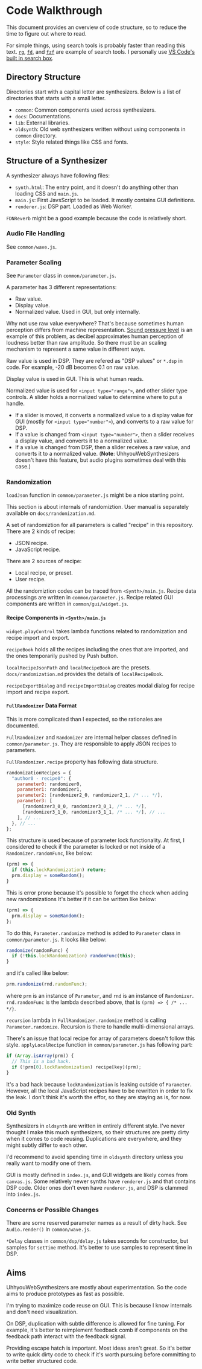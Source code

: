 # Code Walkthrough
This document provides an overview of code structure, so to reduce the time to figure out where to read.

For simple things, using search tools is probably faster than reading this text. [`rg`](https://github.com/BurntSushi/ripgrep), [`fd`](https://github.com/sharkdp/fd), and [`fzf`](https://github.com/junegunn/fzf) are example of search tools. I personally use [VS Code's built in search box](https://code.visualstudio.com/docs/editor/codebasics#_search-across-files).

## Directory Structure
Directories start with a capital letter are synthesizers. Below is a list of directories that starts with a small letter.

- `common`: Common components used across synthesizers.
- `docs`: Documentations.
- `lib`: External libraries.
- `oldsynth`: Old web synthesizers written without using components in `common` directory.
- `style`: Style related things like CSS and fonts.

## Structure of a Synthesizer
A synthesizer always have following files:

- `synth.html`: The entry point, and it doesn't do anything other than loading CSS and `main.js`.
- `main.js`: First JavsScript to be loaded. It mostly contains GUI definitions.
- `renderer.js`: DSP part. Loaded as Web Worker.

`FDNReverb` might be a good example because the code is relatively short.

### Audio File Handling
See `common/wave.js`.

### Parameter Scaling
See `Parameter` class in `common/parameter.js`.

A parameter has 3 different representations:

- Raw value.
- Display value.
- Normalized value. Used in GUI, but only internally.

Why not use raw value everywhere? That's because sometimes human perception differs from machine representation. [Sound pressure level](https://en.wikipedia.org/wiki/Sound_pressure#Sound_pressure_level) is an example of this problem, as decibel approximates human perception of loudness better than raw amplitude. So there must be an scaling mechanism to represent a same value in different ways.

Raw value is used in DSP. They are refered as "DSP values" or `*.dsp` in code. For example, -20 dB becomes 0.1 on raw value.

Display value is used in GUI. This is what human reads.

Normalized value is used for `<input type="range">`, and other slider type controls. A slider holds a normalized value to determine where to put a handle.

- If a slider is moved, it converts a normalized value to a display value for GUI (mostly for `<input type="number">`), and converts to a raw value for DSP.
- If a value is changed from `<input type="number">`, then a slider receives a display value, and converts it to a normalized value.
- If a value is changed from DSP, then a slider receives a raw value, and converts it to a normalized value. (**Note**: UhhyouWebSynthesizers doesn't have this feature, but audio plugins sometimes deal with this case.)

### Randomization
`loadJson` function in `common/parameter.js` might be a nice starting point.

This section is about internals of randomiztion. User manual is separately available on `docs/randomization.md`.

A set of randomiztion for all parameters is called "recipe" in this repository. There are 2 kinds of recipe:

- JSON recipe.
- JavaScript recipe.

There are 2 sources of recipe:

- Local recipe, or preset.
- User recipe.

All the randomiztion codes can be traced from `<Synth>/main.js`. Recipe data processings are written in `common/parameter.js`. Recipe related GUI components are written in `common/gui/widget.js`.

#### Recipe Components in `<Synth>/main.js`
`widget.playControl` takes lambda functions related to randomization and recipe import and export.

`recipeBook` holds all the recipes including the ones that are imported, and the ones temporarily pushed by Push button.

`localRecipeJsonPath` and `localRecipeBook` are the presets. `docs/randomization.md` provides the details of `localRecipeBook`.

`recipeExportDialog` and `recipeImportDialog` creates modal dialog for recipe import and recipe export.

#### `FullRandomizer` Data Format
This is more complicated than I expected, so the rationales are documented.

`FullRandomizer` and `Randomizer` are internal helper classes defined in `common/parameter.js`. They are responsible to apply JSON recipes to parameters.

`FullRandomizer.recipe` property has following data structure.

```javascript
randomizationRecipes = {
  "author0 - recipe0": {
    parameter0: randomizer0,
    parameter1: randomizer1,
    parameter2: [randomizer2_0, randomizer2_1, /* ... */],
    parameter3: [
      [randomizer3_0_0, randomizer3_0_1, /* ... */],
      [randomizer3_1_0, randomizer3_1_1, /* ... */], // ...
    ], // ...
  }, // ...
};
```

This structure is used because of parameter lock functionality. At first, I considered to check if the parameter is locked or not inside of a `Randomizer.randomFunc`, like below:

```javascript
(prm) => {
  if (this.lockRandomization) return;
  prm.display = someRandom();
}
```

This is error prone because it's possible to forget the check when adding new randomizations It's better if it can be written like below:

```javascript
(prm) => {
  prm.display = someRandom();
};
```

To do this, `Parameter.randomize` method is added to `Parameter` class in `common/parameter.js`. It looks like below:

```javascript
randomize(randomFunc) {
  if (!this.lockRandomization) randomFunc(this);
}
```

and it's called like below:

```javascript
prm.randomize(rnd.randomFunc);
```

where `prm` is an instance of `Parameter`, and `rnd` is an instance of `Randomizer`. `rnd.randomFunc` is the lambda described above, that is `(prm) => { /* ... */}`.

`recursion` lambda in `FullRandomizer.randomize` method is calling `Parameter.randomize`. Recursion is there to handle multi-dimensional arrays.

There's an issue that local recipe for array of parameters doesn't follow this style. `applyLocalRecipe` function in `common/parameter.js` has following part:

```javascript
if (Array.isArray(prm)) {
  // This is a bad hack.
  if (!prm[0].lockRandomization) recipe[key](prm);
}
```

It's a bad hack because `lockRandomization` is leaking outside of `Parameter`. However, all the local JavaScript recipes have to be rewritten in order to fix the leak. I don't think it's worth the effor, so they are staying as is, for now.

### Old Synth
Synthesizers in `oldsynth` are written in entirely different style. I've never thought I make this much synthesizers, so their structures are pretty dirty when it comes to code reusing. Duplications are everywhere, and they might subtly differ to each other.

I'd recommend to avoid spending time in `oldsynth` directory unless you really want to modify one of them.

GUI is mostly defined in `index.js`, and GUI widgets are likely comes from `canvas.js`. Some relatively newer synths have `renderer.js` and that contains DSP code. Older ones don't even have `renderer.js`, and DSP is clammed into `index.js`.

### Concerns or Possible Changes
There are some reserved parameter names as a result of dirty hack. See `Audio.render()` in `common/wave.js`.

`*Delay` classes in `common/dsp/delay.js` takes seconds for constructor, but samples for `setTime` method. It's better to use samples to represent time in DSP.

## Aims
UhhyouWebSynthesizers are mostly about experimentation. So the code aims to produce prototypes as fast as possible.

I'm trying to maximize code reuse on GUI. This is because I know internals and don't need visualization.

On DSP, duplication with subtle difference is allowed for fine tuning. For example, it's better to reimplement feedback comb if components on the feedback path interact with the feedback signal.

Providing escape hatch is important. Most ideas aren't great. So it's better to write quick dirty code to check if it's worth pursuing before committing to write better structured code.
